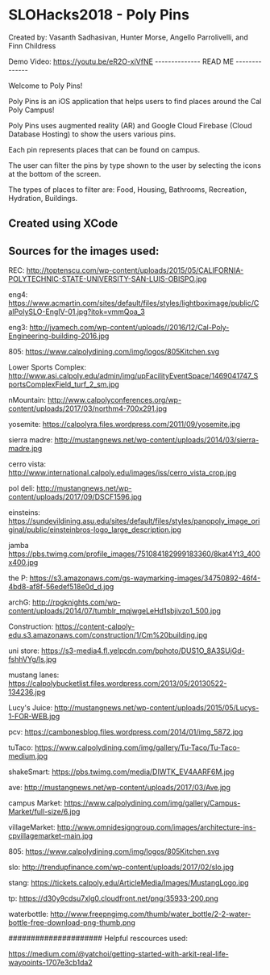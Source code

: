 # SLOHacks2018 - Poly Pins

Created by: Vasanth Sadhasivan, Hunter Morse, Angello Parrolivelli, and Finn Childress

Demo Video: https://youtu.be/eR2O-xiVfNE
-------------- READ ME --------------

Welcome to Poly Pins!

Poly Pins is an iOS application that helps users to find places around the Cal Poly Campus!

Poly Pins uses augmented reality (AR) and Google Cloud Firebase (Cloud Database Hosting) to show the users various pins.

Each pin represents places that can be found on campus.

The user can filter the pins by type shown to the user by selecting the icons at the bottom of the screen.

The types of places to filter are: Food, Housing, Bathrooms, Recreation, Hydration, Buildings.

Created using XCode
-----------------------------------------
Sources for the images used:
-----------------------------------------

REC: http://toptenscu.com/wp-content/uploads/2015/05/CALIFORNIA-POLYTECHNIC-STATE-UNIVERSITY-SAN-LUIS-OBISPO.jpg

eng4: https://www.acmartin.com/sites/default/files/styles/lightboximage/public/CalPolySLO-EngIV-01.jpg?itok=vmmQoa_3

eng3: http://jvamech.com/wp-content/uploads//2016/12/Cal-Poly-Engineering-building-2016.jpg

805: https://www.calpolydining.com/img/logos/805Kitchen.svg

Lower Sports Complex: http://www.asi.calpoly.edu/admin/img/upFacilityEventSpace/1469041747_SportsComplexField_turf_2_sm.jpg

nMountain: http://www.calpolyconferences.org/wp-content/uploads/2017/03/northm4-700x291.jpg

yosemite: https://calpolyra.files.wordpress.com/2011/09/yosemite.jpg

sierra madre: http://mustangnews.net/wp-content/uploads/2014/03/sierra-madre.jpg

cerro vista: http://www.international.calpoly.edu/images/iss/cerro_vista_crop.jpg

pol deli: http://mustangnews.net/wp-content/uploads/2017/09/DSCF1596.jpg

einsteins: https://sundevildining.asu.edu/sites/default/files/styles/panopoly_image_original/public/einsteinbros-logo_large_description.jpg

jamba https://pbs.twimg.com/profile_images/751084182999183360/8kat4Yt3_400x400.jpg

the P: https://s3.amazonaws.com/gs-waymarking-images/34750892-46f4-4bd8-af8f-56edef518e0d_d.jpg

archG: http://rpgknights.com/wp-content/uploads/2014/07/tumblr_mqjwgeLeHd1sbjivzo1_500.jpg

Construction: https://content-calpoly-edu.s3.amazonaws.com/construction/1/Cm%20building.jpg

uni store: https://s3-media4.fl.yelpcdn.com/bphoto/DUS1O_8A3SUjGd-fshhVYg/ls.jpg

mustang lanes: https://calpolybucketlist.files.wordpress.com/2013/05/20130522-134236.jpg

Lucy's Juice: http://mustangnews.net/wp-content/uploads/2015/05/Lucys-1-FOR-WEB.jpg

pcv: https://cambonesblog.files.wordpress.com/2014/01/img_5872.jpg

tuTaco: https://www.calpolydining.com/img/gallery/Tu-Taco/Tu-Taco-medium.jpg

shakeSmart: https://pbs.twimg.com/media/DIWTK_EV4AARF6M.jpg

ave: http://mustangnews.net/wp-content/uploads/2017/03/Ave.jpg

campus Market: https://www.calpolydining.com/img/gallery/Campus-Market/full-size/6.jpg

villageMarket: http://www.omnidesigngroup.com/images/architecture-ins-cpvillagemarket-main.jpg

805: https://www.calpolydining.com/img/logos/805Kitchen.svg

slo: http://trendupfinance.com/wp-content/uploads/2017/02/slo.jpg

stang: https://tickets.calpoly.edu/ArticleMedia/Images/MustangLogo.jpg

tp: https://d30y9cdsu7xlg0.cloudfront.net/png/35933-200.png

waterbottle: http://www.freepngimg.com/thumb/water_bottle/2-2-water-bottle-free-download-png-thumb.png

#####################
Helpful rescources used:

https://medium.com/@yatchoi/getting-started-with-arkit-real-life-waypoints-1707e3cb1da2




